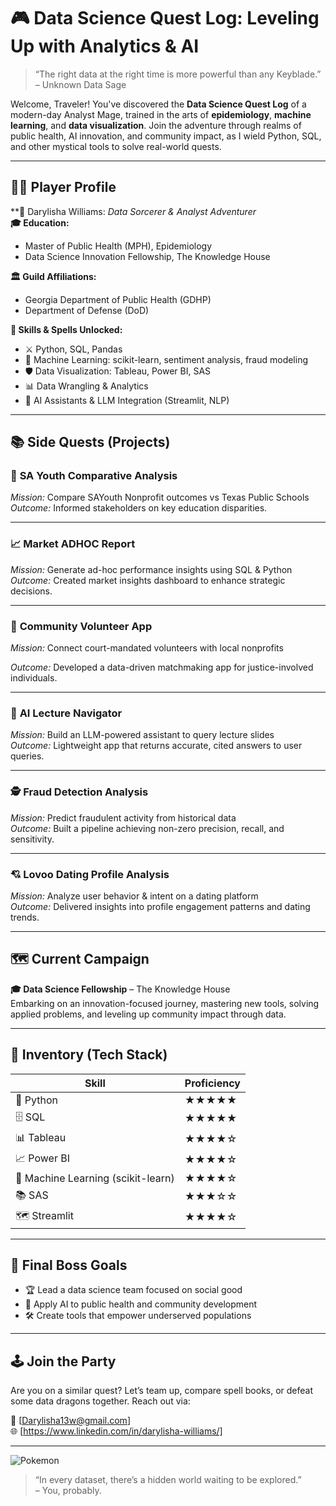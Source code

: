 # 🎮 Data Science Quest Log: Leveling Up with Analytics & AI

> “The right data at the right time is more powerful than any Keyblade.” – Unknown Data Sage

Welcome, Traveler! You've discovered the **Data Science Quest Log** of a modern-day Analyst Mage, trained in the arts of **epidemiology**, **machine learning**, and **data visualization**. Join the adventure through realms of public health, AI innovation, and community impact, as I wield Python, SQL, and other mystical tools to solve real-world quests.

---

## 🧙‍♂️ Player Profile

**🪪 Darylisha Williams: *Data Sorcerer & Analyst Adventurer*  
**🎓 Education:**  
- Master of Public Health (MPH), Epidemiology  
- Data Science Innovation Fellowship, The Knowledge House  

**🏛️ Guild Affiliations:**  
- Georgia Department of Public Health (GDHP)  
- Department of Defense (DoD)  

**🔮 Skills & Spells Unlocked:**  
- ⚔️ Python, SQL, Pandas  
- 🧠 Machine Learning: scikit-learn, sentiment analysis, fraud modeling  
- 🛡️ Data Visualization: Tableau, Power BI, SAS  
- 📊 Data Wrangling & Analytics  
- 🧭 AI Assistants & LLM Integration (Streamlit, NLP)

---

## 📚 Side Quests (Projects)

### 🏫 **SA Youth Comparative Analysis**
*Mission:* Compare SAYouth Nonprofit outcomes vs Texas Public Schools  
*Outcome:* Informed stakeholders on key education disparities.

---

### 📈 **Market ADHOC Report**
*Mission:* Generate ad-hoc performance insights using SQL & Python   
*Outcome:* Created market insights dashboard to enhance strategic decisions.

---

### 🤝 **Community Volunteer App**
*Mission:* Connect court-mandated volunteers with local nonprofits  

*Outcome:* Developed a data-driven matchmaking app for justice-involved individuals.

---

### 🤖 **AI Lecture Navigator**
*Mission:* Build an LLM-powered assistant to query lecture slides   
*Outcome:* Lightweight app that returns accurate, cited answers to user queries.

---

### 🕵️ **Fraud Detection Analysis**
*Mission:* Predict fraudulent activity from historical data   
*Outcome:* Built a pipeline achieving non-zero precision, recall, and sensitivity.

---

### 💘 **Lovoo Dating Profile Analysis**
*Mission:* Analyze user behavior & intent on a dating platform  
*Outcome:* Delivered insights into profile engagement patterns and dating trends.

---

## 🗺️ Current Campaign

**🎓 Data Science Fellowship** – The Knowledge House  
Embarking on an innovation-focused journey, mastering new tools, solving applied problems, and leveling up community impact through data.

---

## 🧰 Inventory (Tech Stack)

| Skill | Proficiency |
|-------|-------------|
| 🐍 Python | ★★★★★ |
| 🗄️ SQL | ★★★★★ |
| 📊 Tableau | ★★★★☆ |
| 📈 Power BI | ★★★★☆ |
| 🧠 Machine Learning (scikit-learn) | ★★★★☆ |
| 📚 SAS | ★★★☆☆ |
| 🗺️ Streamlit | ★★★★☆ |

---

## 🎯 Final Boss Goals

- 🏆 Lead a data science team focused on social good  
- 🧬 Apply AI to public health and community development  
- 🛠️ Create tools that empower underserved populations  

---

## 🕹️ Join the Party

Are you on a similar quest? Let’s team up, compare spell books, or defeat some data dragons together. Reach out via:

📧 [Darylisha13w@gmail.com]  
🌐 [https://www.linkedin.com/in/darylisha-williams/]  

---

![Pokemon](https://media0.giphy.com/media/v1.Y2lkPTc5MGI3NjExa3FscTh3MzAwbGJwejloaW94N3AwN2p6dGVsMGdpNXZ3ZGo1anZxbiZlcD12MV9pbnRlcm5hbF9naWZfYnlfaWQmY3Q9Zw/IlZNzwl4x8DFQPsFuZ/giphy.gif)



> “In every dataset, there’s a hidden world waiting to be explored.”  
> – You, probably.
